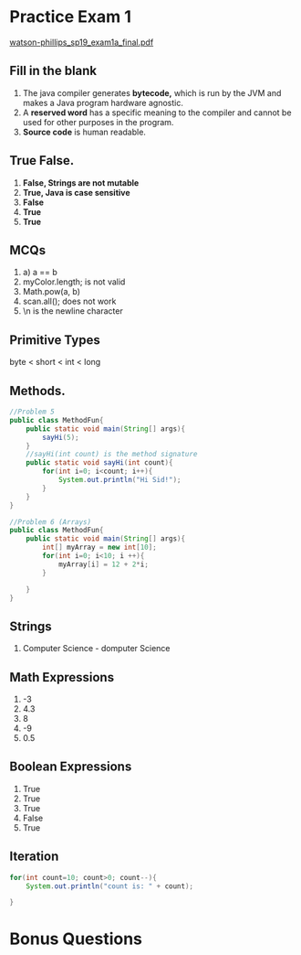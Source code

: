 # Practice Exam 1

[watson-phillips_sp19_exam1a_final.pdf](Practice%20Exam%201%202d5a8efd69d443f9afb5b94318a22295/watson-phillips_sp19_exam1a_final.pdf)

## Fill in the blank

1. The java compiler generates **bytecode,** which is run by the JVM and makes a Java program hardware agnostic.
2. A **reserved word** has a specific meaning to the compiler and cannot be used for other purposes in the program.
3. **Source code** is human readable.

## True False.

1. **False, Strings are not mutable**
2. **True, Java is case sensitive**
3. **False**
4. **True**
5. **True**

## MCQs

1. a) a == b
2. myColor.length; is not valid
3. Math.pow(a, b)
4. scan.all();  does not work
5. \n is the newline character

## Primitive Types

byte < short < int < long

## Methods.

```java
//Problem 5
public class MethodFun{
	public static void main(String[] args){
		sayHi(5);	
	}
	//sayHi(int count) is the method signature
	public static void sayHi(int count){
		for(int i=0; i<count; i++){
			System.out.println("Hi Sid!");
		}
	}
}
```

```java
//Problem 6 (Arrays)
public class MethodFun{
	public static void main(String[] args){
		int[] myArray = new int[10];
		for(int i=0; i<10; i ++){
			myArray[i] = 12 + 2*i;
		}

	}
}
```

## Strings

1. Computer Science - domputer Science

## Math Expressions

1. -3
2. 4.3
3. 8
4. -9
5. 0.5

## Boolean Expressions

1. True
2. True
3. True
4. False
5. True

## Iteration

```java
for(int count=10; count>0; count--){
	System.out.println("count is: " + count);

}
```

# Bonus Questions